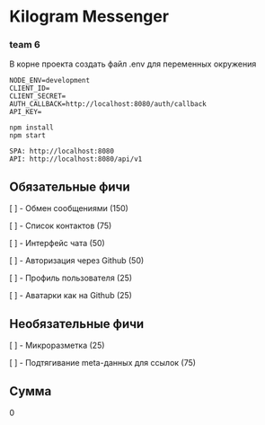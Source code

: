 # Kilogram Messenger

### team 6

В корне проекта создать файл .env для переменных окружения
```
NODE_ENV=development
CLIENT_ID=
CLIENT_SECRET=
AUTH_CALLBACK=http://localhost:8080/auth/callback
API_KEY=
```

```
npm install
npm start

SPA: http://localhost:8080
API: http://localhost:8080/api/v1
```

## Обязательные фичи

[ ] - Обмен сообщениями (150)

[ ] - Список контактов (75)

[ ] - Интерфейс чата (50)

[ ] - Авторизация через Github (50)

[ ] - Профиль пользователя (25)

[ ] - Аватарки как на Github (25)

## Необязательные фичи

[ ] - Микроразметка (25)

[ ] - Подтягивание meta-данных для ссылок (75)

## Сумма

0
